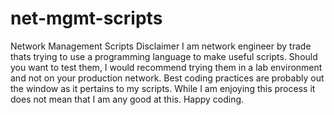 # net-mgmt-scripts
Network Management Scripts
Disclaimer
I am network engineer by trade thats trying to use a programming language to make useful scripts.
Should you want to test them, I would recommend trying them in a lab environment and not on your production network.
Best coding practices are probably out the window as it pertains to my scripts.
While I am enjoying this process it does not mean that I am any good at this.
Happy coding.
